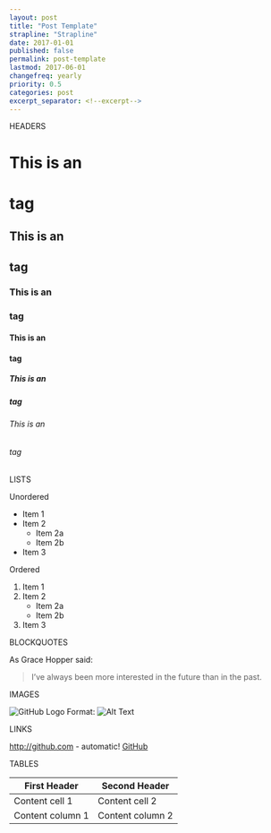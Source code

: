 ```yaml
---
layout: post
title: "Post Template"
strapline: "Strapline"
date: 2017-01-01 
published: false
permalink: post-template
lastmod: 2017-06-01
changefreq: yearly
priority: 0.5
categories: post
excerpt_separator: <!--excerpt-->
---
```


HEADERS

# This is an <h1> tag
## This is an <h2> tag 
### This is an <h3> tag 
#### This is an <h4> tag 
##### This is an <h5> tag 
###### This is an <h6> tag

LISTS

Unordered
* Item 1
* Item 2
	* Item 2a 
	* Item 2b
* Item 3

<!--excerpt-->

Ordered
1. Item 1 
2. Item 2 
	* Item 2a 
	* Item 2b
3. Item 3


BLOCKQUOTES

As Grace Hopper said:
> I’ve always been more interested 
> in the future than in the past.


IMAGES

![GitHub Logo](/images/logo.png) Format: ![Alt Text](url)


LINKS

http://github.com - automatic! [GitHub](http://github.com)


TABLES

First Header | Second Header
------------ | -------------
Content cell 1 | Content cell 2
Content column 1 | Content column 2


